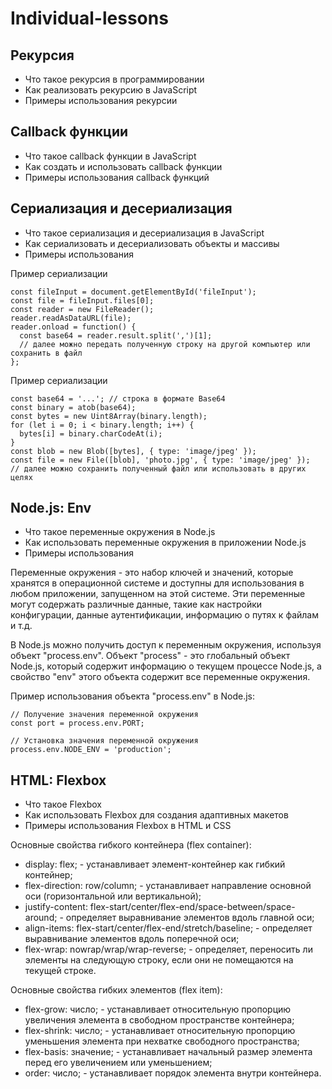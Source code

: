 # Individual-lessons

## Рекурсия

- Что такое рекурсия в программировании
- Как реализовать рекурсию в JavaScript
- Примеры использования рекурсии

## Callback функции

- Что такое callback функции в JavaScript
- Как создать и использовать callback функции
- Примеры использования callback функций

## Сериализация и десериализация

- Что такое сериализация и десериализация в JavaScript
- Как сериализовать и десериализовать объекты и массивы
- Примеры использования

Пример сериализации

```JS
const fileInput = document.getElementById('fileInput');
const file = fileInput.files[0];
const reader = new FileReader();
reader.readAsDataURL(file);
reader.onload = function() {
  const base64 = reader.result.split(',')[1];
  // далее можно передать полученную строку на другой компьютер или сохранить в файл
};
```

Пример сериализации

```JS
const base64 = '...'; // строка в формате Base64
const binary = atob(base64);
const bytes = new Uint8Array(binary.length);
for (let i = 0; i < binary.length; i++) {
  bytes[i] = binary.charCodeAt(i);
}
const blob = new Blob([bytes], { type: 'image/jpeg' });
const file = new File([blob], 'photo.jpg', { type: 'image/jpeg' });
// далее можно сохранить полученный файл или использовать в других целях
```

## Node.js: Env

- Что такое переменные окружения в Node.js
- Как использовать переменные окружения в приложении Node.js
- Примеры использования

Переменные окружения - это набор ключей и значений, которые хранятся в операционной системе и доступны для использования в любом приложении, запущенном на этой системе. Эти переменные могут содержать различные данные, такие как настройки конфигурации, данные аутентификации, информацию о путях к файлам и т.д.

В Node.js можно получить доступ к переменным окружения, используя объект "process.env". Объект "process" - это глобальный объект Node.js, который содержит информацию о текущем процессе Node.js, а свойство "env" этого объекта содержит все переменные окружения.

Пример использования объекта "process.env" в Node.js:

```JS
// Получение значения переменной окружения
const port = process.env.PORT;

// Установка значения переменной окружения
process.env.NODE_ENV = 'production';
```

## HTML: Flexbox

- Что такое Flexbox
- Как использовать Flexbox для создания адаптивных макетов
- Примеры использования Flexbox в HTML и CSS

Основные свойства гибкого контейнера (flex container):

- display: flex; - устанавливает элемент-контейнер как гибкий контейнер;
- flex-direction: row/column; - устанавливает направление основной оси (горизонтальной или вертикальной);
- justify-content: flex-start/center/flex-end/space-between/space-around; - определяет выравнивание элементов вдоль главной оси;
- align-items: flex-start/center/flex-end/stretch/baseline; - определяет выравнивание элементов вдоль поперечной оси;
- flex-wrap: nowrap/wrap/wrap-reverse; - определяет, переносить ли элементы на следующую строку, если они не помещаются на текущей строке.

Основные свойства гибких элементов (flex item):

- flex-grow: число; - устанавливает относительную пропорцию увеличения элемента в свободном пространстве контейнера;
- flex-shrink: число; - устанавливает относительную пропорцию уменьшения элемента при нехватке свободного пространства;
- flex-basis: значение; - устанавливает начальный размер элемента перед его увеличением или уменьшением;
- order: число; - устанавливает порядок элемента внутри контейнера.
